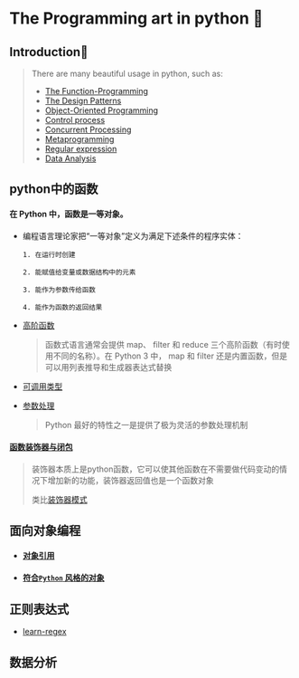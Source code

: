 # The Programming art in python 🐍

## Introduction📖
> There are many beautiful usage in python, such as:
> - [The Function-Programming](#python中的函数)
> - [The Design Patterns]()
> - [Object-Oriented Programming](#面向对象编程)
> - [Control process]()
> - [Concurrent Processing]()
> - [Metaprogramming]()
> - [Regular expression](#正则表达式)
> - [Data Analysis](#数据分析)

## python中的函数
#### 在 Python 中，函数是一等对象。

- 编程语言理论家把“一等对象”定义为满足下述条件的程序实体：

    ```
    1. 在运行时创建
    
    2. 能赋值给变量或数据结构中的元素
    
    3. 能作为参数传给函数
    
    4. 能作为函数的返回结果
    ```
- [高阶函数](first_class_function/higher_order_function.ipynb)
    >函数式语言通常会提供 map、 filter 和 reduce 三个高阶函数（有时使用不同的名称）。在
Python 3 中， map 和 filter 还是内置函数，但是可以用列表推导和生成器表达式替换

- [可调用类型](first_class_function/callable_type_examples.ipynb)

- [参数处理](first_class_function/parameter_processing.ipynb)
    >Python 最好的特性之一是提供了极为灵活的参数处理机制
    
#### [函数装饰器与闭包](function_decorator_and_closure/function_decorator_and_closure.md)
>装饰器本质上是python函数，它可以使其他函数在不需要做代码变动的情况下增加新的功能，装饰器返回值也是一个函数对象<p>
>类比[装饰器模式](https://www.runoob.com/design-pattern/decorator-pattern.html)
## 面向对象编程
- #### [对象引用](object_oriented_programming/docs/object_reference.md)
- #### [符合`Python` 风格的对象]()

## 正则表达式
- [learn-regex](https://github.com/ziishaned/learn-regex)

## 数据分析
